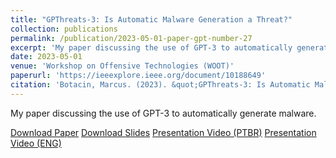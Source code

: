 ```yaml
---
title: "GPThreats-3: Is Automatic Malware Generation a Threat?"
collection: publications
permalink: /publication/2023-05-01-paper-gpt-number-27
excerpt: 'My paper discussing the use of GPT-3 to automatically generate malware.'
date: 2023-05-01
venue: 'Workshop on Offensive Technologies (WOOT)'
paperurl: 'https://ieeexplore.ieee.org/document/10188649'
citation: 'Botacin, Marcus. (2023). &quot;GPThreats-3: Is Automatic Malware Generation a Threat?&quot; <i>WOOT</i>. 1(1).'
---
```

My paper discussing the use of GPT-3 to automatically generate malware.

[Download Paper](https://marcusbotacin.github.io/files/marcus_gpt_malware.pdf)
[Download Slides](https://marcusbotacin.github.io/files/marcus_gpt_malware_slides.pdf)
[Presentation Video (PTBR)](https://www.youtube.com/watch?v=Wx_ZH97SMao)
[Presentation Video (ENG)](https://www.youtube.com/watch?v=q8w4fw15lQs)

